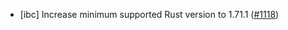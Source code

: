 - [ibc] Increase minimum supported Rust version to 1.71.1
  ([\#1118](https://github.com/cosmos/ibc-rs/issues/1118))
